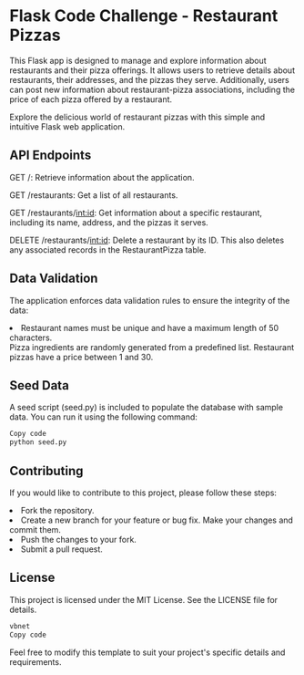 # Flask Code Challenge - Restaurant Pizzas

<p>This Flask app is designed to manage and explore information about restaurants and their pizza offerings. It allows users to retrieve details about restaurants, their addresses, and the pizzas they serve. Additionally, users can post new information about restaurant-pizza associations, including the price of each pizza offered by a restaurant.</p>

<p>Explore the delicious world of restaurant pizzas with this simple and intuitive Flask web application.</p>

## API Endpoints
GET /: Retrieve information about the application.

GET /restaurants: Get a list of all restaurants.

GET /restaurants/<int:id>: Get information about a specific restaurant, including its name, address, and the pizzas it serves.

DELETE /restaurants/<int:id>: Delete a restaurant by its ID. This also deletes any associated records in the RestaurantPizza table.

## Data Validation
The application enforces data validation rules to ensure the integrity of the data:

<li>Restaurant names must be unique and have a maximum length of 50 characters.</li>
Pizza ingredients are randomly generated from a predefined list.
Restaurant pizzas have a price between 1 and 30.

## Seed Data
A seed script (seed.py) is included to populate the database with sample data. You can run it using the following command:

```bash
Copy code
python seed.py
```
## Contributing
If you would like to contribute to this project, please follow these steps:

<li>Fork the repository.
<li>Create a new branch for your feature or bug fix.
Make your changes and commit them.
<li>Push the changes to your fork.
<li>Submit a pull request.

## License
This project is licensed under the MIT License. See the LICENSE file for details.

```bash
vbnet
Copy code
```

Feel free to modify this template to suit your project's specific details and requirements.
